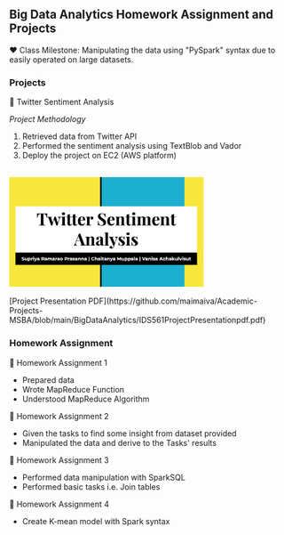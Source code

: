 ## **Big Data Analytics Homework Assignment and Projects**

:hearts: Class Milestone: Manipulating the data using "PySpark" syntax due to easily operated on large datasets. 

### Projects

:dart: Twitter Sentiment Analysis <br/>

_Project Methodology_
1. Retrieved data from Twitter API 
2. Performed the sentiment analysis using TextBlob and Vador 
3. Deploy the project on EC2 (AWS platform)

<br/>
<img src="BigProjectCover.png" align="center" width="350"> <br/>
<br/>
[Project Presentation PDF](https://github.com/maimaiva/Academic-Projects-MSBA/blob/main/BigDataAnalytics/IDS561ProjectPresentationpdf.pdf)


### Homework Assignment 

:dart: Homework Assignment 1 
- Prepared data
- Wrote MapReduce Function 
- Understood MapReduce Algorithm

:dart: Homework Assignment 2 
- Given the tasks to find some insight from dataset provided
- Manipulated the data and derive to the Tasks' results 

:dart: Homework Assignment 3
- Performed data manipulation with SparkSQL
- Performed basic tasks i.e. Join tables

:dart: Homework Assignment 4
- Create K-mean model with Spark syntax

